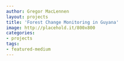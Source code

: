 ```yaml
---
author: Gregor MacLennen
layout: projects
title: 'Forest Change Monitoring in Guyana'
image: http://placehold.it/800x800
categories:
- projects
tags:
- featured-medium
---
```

